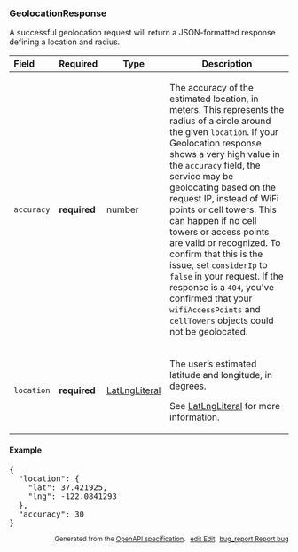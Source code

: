 <!--- This is a generated file, do not edit! -->
<!--- [START maps_http_schema_geolocationresponse] -->
<h3 class="schema-object" id="GeolocationResponse">GeolocationResponse</h3>

A successful geolocation request will return a JSON-formatted response defining a location and radius.

| Field      | Required     | Type                                            | Description                                                                                                                                                                                                                                                                                                                                                                                                                                                                                                                                                                                                                                                                                                                    |
| :--------- | ------------ | ----------------------------------------------- | ------------------------------------------------------------------------------------------------------------------------------------------------------------------------------------------------------------------------------------------------------------------------------------------------------------------------------------------------------------------------------------------------------------------------------------------------------------------------------------------------------------------------------------------------------------------------------------------------------------------------------------------------------------------------------------------------------------------------------ |
| `accuracy` | **required** | number                                          | <div class="nonref-property-description"><p>The accuracy of the estimated location, in meters. This represents the radius of a circle around the given <code>location</code>. If your Geolocation response shows a very high value in the <code>accuracy</code> field, the service may be geolocating based on the request IP, instead of WiFi points or cell towers. This can happen if no cell towers or access points are valid or recognized. To confirm that this is the issue, set <code>considerIp</code> to <code>false</code> in your request. If the response is a <code>404</code>, you've confirmed that your <code>wifiAccessPoints</code> and <code>cellTowers</code> objects could not be geolocated.</p></div> |
| `location` | **required** | [LatLngLiteral](#LatLngLiteral "LatLngLiteral") | <div class="ref-property-description"><p>The user’s estimated latitude and longitude, in degrees.</p><p>See <a href="#LatLngLiteral">LatLngLiteral</a> for more information.</div>                                                                                                                                                                                                                                                                                                                                                                                                                                                                                                                                             |

<h4 class="schema-object-example" id="GeolocationResponse-example">Example</h4>

<pre class="notranslate lang-json prettyprint">{
  "location": {
    "lat": 37.421925,
    "lng": -122.0841293
  },
  "accuracy": 30
}</pre>

<p style="text-align: right; font-size: smaller;">Generated from the <a class="gc-analytics-event" data-category="GMP" data-label="openapi-github" href="https://github.com/googlemaps/openapi-specification" title="Google Maps Platform OpenAPI Specification" class="external">OpenAPI specification</a>.
<a class="gc-analytics-event" data-category="GMP" data-label="openapi-github" style="margin-left: 5px;" href="https://github.com/googlemaps/openapi-specification/blob/main/specification/schemas/GeolocationResponse.yml" title="Edit on GitHub"><span class="material-icons">edit</span> Edit</a>
<a class="gc-analytics-event" data-category="GMP" data-label="openapi-github" style="margin-left: 5px;" href="https://github.com/googlemaps/openapi-specification/issues/new?assignees=&labels=type%3A+bug%2C+triage+me&template=bug_report.md&title=[schemas] Bug - GeolocationResponse" title="File bug for schemas on GitHub"><span class="material-icons">bug_report</span> Report bug</a>
</p>

<!--- [END maps_http_schema_geolocationresponse] -->

